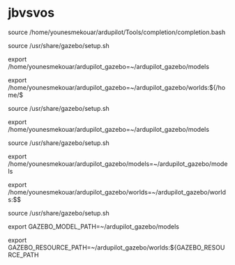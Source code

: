 # jbvsvos
source /home/younesmekouar/ardupilot/Tools/completion/completion.bash

source /usr/share/gazebo/setup.sh

export /home/younesmekouar/ardupilot_gazebo=~/ardupilot_gazebo/models

export /home/younesmekouar/ardupilot_gazebo=~/ardupilot_gazebo/worlds:${/home/$

source /usr/share/gazebo/setup.sh

export /home/younesmekouar/ardupilot_gazebo=~/ardupilot_gazebo/models

source /usr/share/gazebo/setup.sh

export /home/younesmekouar/ardupilot_gazebo/models=~/ardupilot_gazebo/models

export /home/younesmekouar/ardupilot_gazebo/worlds=~/ardupilot_gazebo/worlds:$$

source /usr/share/gazebo/setup.sh

export GAZEBO_MODEL_PATH=~/ardupilot_gazebo/models

export GAZEBO_RESOURCE_PATH=~/ardupilot_gazebo/worlds:${GAZEBO_RESOURCE_PATH
